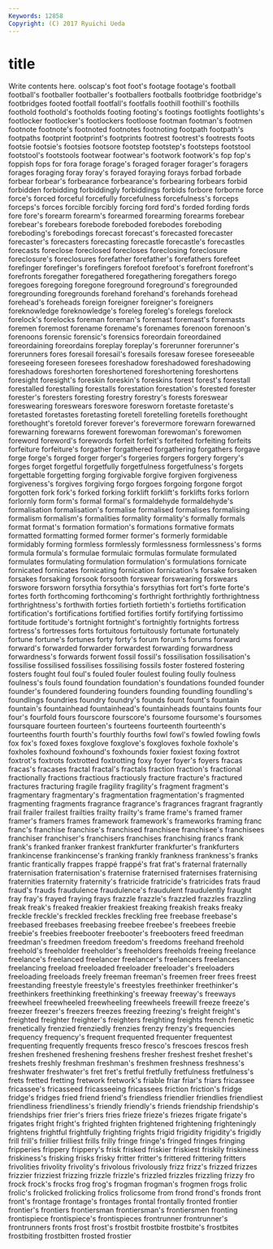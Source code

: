 ```yaml
---
Keywords: 12858 
Copyright: (C) 2017 Ryuichi Ueda
---
```


# title

Write contents here.
oolscap's foot foot's footage footage's football football's footballer
footballer's footballers footballs footbridge footbridge's footbridges footed footfall footfall's footfalls
foothill foothill's foothills foothold foothold's footholds footing footing's footings footlights
footlights's footlocker footlocker's footlockers footloose footman footman's footmen footnote footnote's
footnoted footnotes footnoting footpath footpath's footpaths footprint footprint's footprints footrest
footrest's footrests foots footsie footsie's footsies footsore footstep footstep's footsteps
footstool footstool's footstools footwear footwear's footwork footwork's fop fop's foppish
fops for fora forage forage's foraged forager forager's foragers forages
foraging foray foray's forayed foraying forays forbad forbade forbear forbear's
forbearance forbearance's forbearing forbears forbid forbidden forbidding forbiddingly forbiddings forbids
forbore forborne force force's forced forceful forcefully forcefulness forcefulness's forceps
forceps's forces forcible forcibly forcing ford ford's forded fording fords
fore fore's forearm forearm's forearmed forearming forearms forebear forebear's forebears
forebode foreboded forebodes foreboding foreboding's forebodings forecast forecast's forecasted forecaster
forecaster's forecasters forecasting forecastle forecastle's forecastles forecasts foreclose foreclosed forecloses
foreclosing foreclosure foreclosure's foreclosures forefather forefather's forefathers forefeet forefinger forefinger's
forefingers forefoot forefoot's forefront forefront's forefronts foregather foregathered foregathering foregathers
forego foregoes foregoing foregone foreground foreground's foregrounded foregrounding foregrounds forehand
forehand's forehands forehead forehead's foreheads foreign foreigner foreigner's foreigners foreknowledge
foreknowledge's foreleg foreleg's forelegs forelock forelock's forelocks foreman foreman's foremast
foremast's foremasts foremen foremost forename forename's forenames forenoon forenoon's forenoons
forensic forensic's forensics foreordain foreordained foreordaining foreordains foreplay foreplay's forerunner
forerunner's forerunners fores foresail foresail's foresails foresaw foresee foreseeable foreseeing
foreseen foresees foreshadow foreshadowed foreshadowing foreshadows foreshorten foreshortened foreshortening foreshortens
foresight foresight's foreskin foreskin's foreskins forest forest's forestall forestalled forestalling
forestalls forestation forestation's forested forester forester's foresters foresting forestry forestry's
forests foreswear foreswearing foreswears foreswore foresworn foretaste foretaste's foretasted foretastes
foretasting foretell foretelling foretells forethought forethought's foretold forever forever's forevermore
forewarn forewarned forewarning forewarns forewent forewoman forewoman's forewomen foreword foreword's
forewords forfeit forfeit's forfeited forfeiting forfeits forfeiture forfeiture's forgather forgathered
forgathering forgathers forgave forge forge's forged forger forger's forgeries forgers
forgery forgery's forges forget forgetful forgetfully forgetfulness forgetfulness's forgets forgettable
forgetting forging forgivable forgive forgiven forgiveness forgiveness's forgives forgiving forgo
forgoes forgoing forgone forgot forgotten fork fork's forked forking forklift
forklift's forklifts forks forlorn forlornly form form's formal formal's formaldehyde
formaldehyde's formalisation formalisation's formalise formalised formalises formalising formalism formalism's formalities
formality formality's formally formals format format's formation formation's formations formative
formats formatted formatting formed former former's formerly formidable formidably forming
formless formlessly formlessness formlessness's forms formula formula's formulae formulaic formulas
formulate formulated formulates formulating formulation formulation's formulations fornicate fornicated fornicates
fornicating fornication fornication's forsake forsaken forsakes forsaking forsook forsooth forswear
forswearing forswears forswore forsworn forsythia forsythia's forsythias fort fort's forte
forte's fortes forth forthcoming forthcoming's forthright forthrightly forthrightness forthrightness's forthwith
forties fortieth fortieth's fortieths fortification fortification's fortifications fortified fortifies fortify
fortifying fortissimo fortitude fortitude's fortnight fortnight's fortnightly fortnights fortress fortress's
fortresses forts fortuitous fortuitously fortunate fortunately fortune fortune's fortunes forty
forty's forum forum's forums forward forward's forwarded forwarder forwardest forwarding
forwardness forwardness's forwards forwent fossil fossil's fossilisation fossilisation's fossilise fossilised
fossilises fossilising fossils foster fostered fostering fosters fought foul foul's
fouled fouler foulest fouling foully foulness foulness's fouls found foundation
foundation's foundations founded founder founder's foundered foundering founders founding foundling
foundling's foundlings foundries foundry foundry's founds fount fount's fountain fountain's
fountainhead fountainhead's fountainheads fountains founts four four's fourfold fours fourscore
fourscore's foursome foursome's foursomes foursquare fourteen fourteen's fourteens fourteenth fourteenth's
fourteenths fourth fourth's fourthly fourths fowl fowl's fowled fowling fowls
fox fox's foxed foxes foxglove foxglove's foxgloves foxhole foxhole's foxholes
foxhound foxhound's foxhounds foxier foxiest foxing foxtrot foxtrot's foxtrots foxtrotted
foxtrotting foxy foyer foyer's foyers fracas fracas's fracases fractal fractal's
fractals fraction fraction's fractional fractionally fractions fractious fractiously fracture fracture's
fractured fractures fracturing fragile fragility fragility's fragment fragment's fragmentary fragmentary's
fragmentation fragmentation's fragmented fragmenting fragments fragrance fragrance's fragrances fragrant fragrantly
frail frailer frailest frailties frailty frailty's frame frame's framed framer
framer's framers frames framework framework's frameworks framing franc franc's franchise
franchise's franchised franchisee franchisee's franchisees franchiser franchiser's franchisers franchises franchising
francs frank frank's franked franker frankest frankfurter frankfurter's frankfurters frankincense
frankincense's franking frankly frankness frankness's franks frantic frantically frappes frappé
frappé's frat frat's fraternal fraternally fraternisation fraternisation's fraternise fraternised fraternises
fraternising fraternities fraternity fraternity's fratricide fratricide's fratricides frats fraud fraud's
frauds fraudulence fraudulence's fraudulent fraudulently fraught fray fray's frayed fraying
frays frazzle frazzle's frazzled frazzles frazzling freak freak's freaked freakier
freakiest freaking freakish freaks freaky freckle freckle's freckled freckles freckling
free freebase freebase's freebased freebases freebasing freebee freebee's freebees freebie
freebie's freebies freebooter freebooter's freebooters freed freedman freedman's freedmen freedom
freedom's freedoms freehand freehold freehold's freeholder freeholder's freeholders freeholds freeing
freelance freelance's freelanced freelancer freelancer's freelancers freelances freelancing freeload freeloaded
freeloader freeloader's freeloaders freeloading freeloads freely freeman freeman's freemen freer
frees freest freestanding freestyle freestyle's freestyles freethinker freethinker's freethinkers freethinking
freethinking's freeway freeway's freeways freewheel freewheeled freewheeling freewheels freewill freeze
freeze's freezer freezer's freezers freezes freezing freezing's freight freight's freighted
freighter freighter's freighters freighting freights french frenetic frenetically frenzied frenziedly
frenzies frenzy frenzy's frequencies frequency frequency's frequent frequented frequenter frequentest
frequenting frequently frequents fresco fresco's frescoes frescos fresh freshen freshened
freshening freshens fresher freshest freshet freshet's freshets freshly freshman freshman's
freshmen freshness freshness's freshwater freshwater's fret fret's fretful fretfully fretfulness
fretfulness's frets fretted fretting fretwork fretwork's friable friar friar's friars
fricassee fricassee's fricasseed fricasseeing fricassees friction friction's fridge fridge's fridges
fried friend friend's friendless friendlier friendlies friendliest friendliness friendliness's friendly
friendly's friends friendship friendship's friendships frier frier's friers fries frieze
frieze's friezes frigate frigate's frigates fright fright's frighted frighten frightened
frightening frighteningly frightens frightful frightfully frighting frights frigid frigidity frigidity's
frigidly frill frill's frillier frilliest frills frilly fringe fringe's fringed
fringes fringing fripperies frippery frippery's frisk frisked friskier friskiest friskily
friskiness friskiness's frisking frisks frisky fritter fritter's frittered frittering fritters
frivolities frivolity frivolity's frivolous frivolously frizz frizz's frizzed frizzes frizzier
frizziest frizzing frizzle frizzle's frizzled frizzles frizzling frizzy fro frock
frock's frocks frog frog's frogman frogman's frogmen frogs frolic frolic's
frolicked frolicking frolics frolicsome from frond frond's fronds front front's
frontage frontage's frontages frontal frontally fronted frontier frontier's frontiers frontiersman
frontiersman's frontiersmen fronting frontispiece frontispiece's frontispieces frontrunner frontrunner's frontrunners fronts
frost frost's frostbit frostbite frostbite's frostbites frostbiting frostbitten frosted frostier
